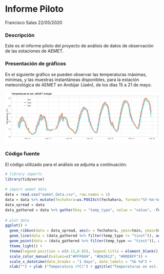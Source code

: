 Informe Piloto
================
Francisco Salas
22/05/2020

### Descripción

Este es el informe piloto del proyecto de análisis de datos de
observación de las estaciones de AEMET.

### Presentación de gráficos

En el siguiente gráfico se pueden observar las temperaturas máximas,
mínimas, y las muestras instantáneas disponibles, para la estación
meteorológica de AEMET en Andújar (Jaén), de los días 15 a 21 de mayo.

![](informe_files/figure-gfm/temp_plor-1.png)<!-- -->

### Código fuente

El código utilizado para el análisis se adjunta a continuación.

``` r
# library imports
library(tidyverse)

# import aemet data
data = read.csv("aemet_data.csv", row.names = 1)
data = data %>% mutate(fechahora=as.POSIXct(fechahora, format="%Y-%m-%d %H:%M:%S"))
data_spread = data
data_gathered = data %>% gather(key = "temp_type", value = "value", -fechahora)

# plot data
ggplot() + 
  geom_ribbon(data = data_spread, aes(x = fechahora, ymin=tmin, ymax=tmax), fill = "grey") + 
  geom_line(data = (data_gathered %>% filter(temp_type != "tinst")), aes(x = fechahora, y = value, color = temp_type), size = 1) +
  geom_point(data = (data_gathered %>% filter(temp_type == "tinst")), aes(x = fechahora, y = value, color = temp_type), show.legend = FALSE) +
  theme_light() + 
  theme(legend.position = c(0.11,0.85), legend.title = element_blank(), legend.background = element_blank()) +  
  scale_color_manual(values=c("#FFF684", "#DA3612", "#00D8FF")) +
  scale_x_datetime(date_breaks = "1 days", date_labels = "%b %d") +
  xlab("") + ylab ("Temperatura (ºC)") + ggtitle("Temperaturas en est. AEMET Andújar")
```
